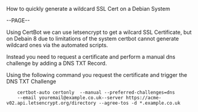 How to quickly generate a wildcard SSL Cert on a Debian System

--PAGE--

Using CertBot we can use letsencrypt to get a wilcard SSL Certificate, but on Debain 8 due to limitations of the system certbot cannot generate wildcard ones via the automated scripts.

Instead you need to request a certificate and perform a manual dns challenge by adding a DNS TXT Record.

Using the following command you request the certificate and trigger the DNS TXT Challenge


        certbot-auto certonly  --manual --preferred-challenges=dns 
        --email youremail@example.co.uk--server https://acme-v02.api.letsencrypt.org/directory --agree-tos -d *.example.co.uk
